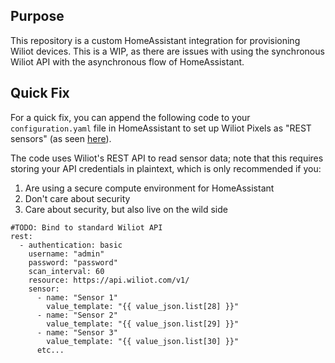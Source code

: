 ## Purpose

This repository is a custom HomeAssistant integration for provisioning Wiliot devices.  This is a WIP, as there are issues with using the synchronous Wiliot API with the asynchronous flow of HomeAssistant.

## Quick Fix

For a quick fix, you can append the following code to your `configuration.yaml` file in HomeAssistant to set up Wiliot Pixels as "REST sensors" (as seen [here](https://www.home-assistant.io/integrations/rest/)).

The code uses Wiliot's REST API to read sensor data; note that this requires storing your API credentials in plaintext, which is only recommended if you:
  1) Are using a secure compute environment for HomeAssistant
  2) Don't care about security
  3) Care about security, but also live on the wild side

```
#TODO: Bind to standard Wiliot API
rest:
  - authentication: basic
    username: "admin"
    password: "password"
    scan_interval: 60
    resource: https://api.wiliot.com/v1/
    sensor:
      - name: "Sensor 1"
        value_template: "{{ value_json.list[28] }}"
      - name: "Sensor 2"
        value_template: "{{ value_json.list[29] }}"
      - name: "Sensor 3"
        value_template: "{{ value_json.list[30] }}"
      etc...
```
